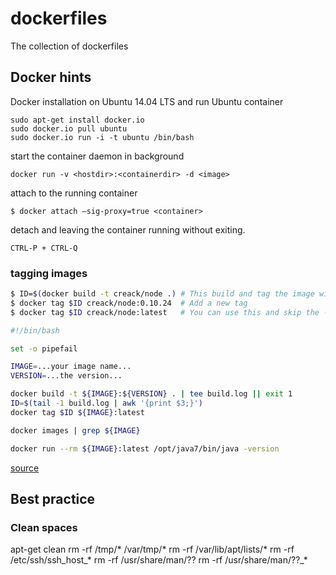 dockerfiles
===========

The collection of dockerfiles


## Docker hints

Docker installation on Ubuntu 14.04 LTS and run Ubuntu container

```
sudo apt-get install docker.io
sudo docker.io pull ubuntu
sudo docker.io run -i -t ubuntu /bin/bash
```

start the container daemon in background
```
docker run -v <hostdir>:<containerdir> -d <image>
```

attach to the running container
```
$ docker attach –sig-proxy=true <container>
```

detach and leaving the container running without exiting.
```
CTRL-P + CTRL-Q
```

### tagging images

```sh
$ ID=$(docker build -t creack/node .) # This build and tag the image with creack/node:latest
$ docker tag $ID creack/node:0.10.24  # Add a new tag
$ docker tag $ID creack/node:latest   # You can use this and skip the -t part from build
```

```bash
#!/bin/bash

set -o pipefail

IMAGE=...your image name...
VERSION=...the version...

docker build -t ${IMAGE}:${VERSION} . | tee build.log || exit 1
ID=$(tail -1 build.log | awk '{print $3;}')
docker tag $ID ${IMAGE}:latest

docker images | grep ${IMAGE}

docker run --rm ${IMAGE}:latest /opt/java7/bin/java -version
```

[source](http://stackoverflow.com/questions/22080706/how-to-create-named-and-latest-tag-in-docker/)


## Best practice

### Clean spaces

apt-get clean
rm -rf /tmp/* /var/tmp/*
rm -rf /var/lib/apt/lists/*
rm -rf /etc/ssh/ssh_host_*
rm -rf /usr/share/man/??
rm -rf /usr/share/man/??_*



